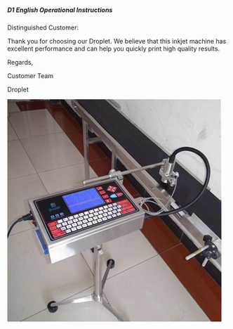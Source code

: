 ##### D1 English Operational Instructions

Distinguished Customer:

Thank you for choosing our Droplet. We believe that this inkjet machine has excellent performance and can help you quickly print high quality results.

Regards, 

Customer Team

Droplet


![](/assets/Image_001.jpg)











